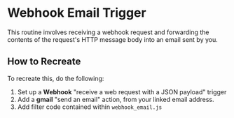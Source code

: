 # Webhook Email Trigger

This routine involves receiving a webhook request and forwarding the contents of
the request's HTTP message body into an email sent by you.

## How to Recreate

To recreate this, do the following:

1. Set up a **Webhook** "receive a web request with a JSON payload" trigger
2. Add a **gmail** "send an email" action, from your linked email address.
3. Add filter code contained within `webhook_email.js`

